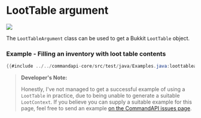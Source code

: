 # LootTable argument

![](./images/arguments/loottable.png)

The `LootTableArgument` class can be used to get a Bukkit `LootTable` object.

<div class="example">

### Example - Filling an inventory with loot table contents

```java
{{#include ../../commandapi-core/src/test/java/Examples.java:loottablearguments}}
```

> **Developer's Note:**
>
> Honestly, I've not managed to get a successful example of using a `LootTable` in practice, due to being unable to generate a suitable `LootContext`. If you believe you can supply a suitable example for this page, feel free to send an example [on the CommandAPI issues page](https://github.com/JorelAli/CommandAPI/issues/new/choose).

</div>